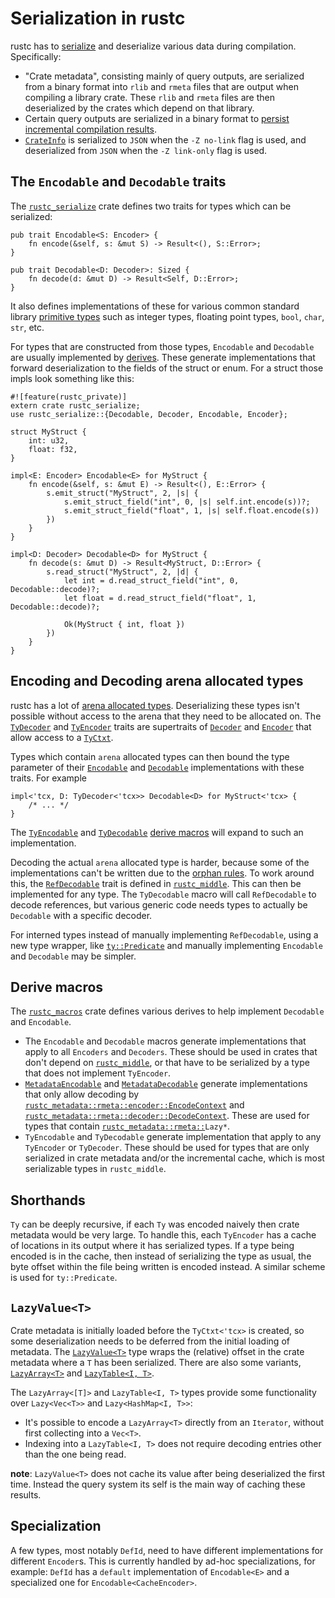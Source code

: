 # Serialization in rustc

rustc has to [serialize] and deserialize various data during compilation.
Specifically:

- "Crate metadata", consisting mainly of query outputs, are serialized
  from a binary format into `rlib` and `rmeta` files that are output when
  compiling a library crate. These `rlib` and `rmeta` files are then
  deserialized by the crates which depend on that library.
- Certain query outputs are serialized in a binary format to
  [persist incremental compilation results].
- [`CrateInfo`] is serialized to `JSON` when the `-Z no-link` flag is used, and
  deserialized from `JSON` when the `-Z link-only` flag is used.

[`CrateInfo`]: https://doc.rust-lang.org/nightly/nightly-rustc/rustc_codegen_ssa/struct.CrateInfo.html
[persist incremental compilation results]: queries/incremental-compilation-in-detail.md#the-real-world-how-persistence-makes-everything-complicated
[serialize]: https://en.wikipedia.org/wiki/Serialization

## The `Encodable` and `Decodable` traits

The [`rustc_serialize`] crate defines two traits for types which can be serialized:

```rust,ignore
pub trait Encodable<S: Encoder> {
    fn encode(&self, s: &mut S) -> Result<(), S::Error>;
}

pub trait Decodable<D: Decoder>: Sized {
    fn decode(d: &mut D) -> Result<Self, D::Error>;
}
```

It also defines implementations of these for various common standard library
[primitive types](https://doc.rust-lang.org/std/#primitives) such as integer
types, floating point types, `bool`, `char`, `str`, etc.

For types that are constructed from those types, `Encodable` and `Decodable`
are usually implemented by [derives]. These generate implementations that
forward deserialization to the fields of the struct or enum. For a
struct those impls look something like this:

```rust,ignore
#![feature(rustc_private)]
extern crate rustc_serialize;
use rustc_serialize::{Decodable, Decoder, Encodable, Encoder};

struct MyStruct {
    int: u32,
    float: f32,
}

impl<E: Encoder> Encodable<E> for MyStruct {
    fn encode(&self, s: &mut E) -> Result<(), E::Error> {
        s.emit_struct("MyStruct", 2, |s| {
            s.emit_struct_field("int", 0, |s| self.int.encode(s))?;
            s.emit_struct_field("float", 1, |s| self.float.encode(s))
        })
    }
}

impl<D: Decoder> Decodable<D> for MyStruct {
    fn decode(s: &mut D) -> Result<MyStruct, D::Error> {
        s.read_struct("MyStruct", 2, |d| {
            let int = d.read_struct_field("int", 0, Decodable::decode)?;
            let float = d.read_struct_field("float", 1, Decodable::decode)?;

            Ok(MyStruct { int, float })
        })
    }
}
```
[`rustc_serialize`]: https://doc.rust-lang.org/nightly/nightly-rustc/rustc_serialize/index.html

## Encoding and Decoding arena allocated types

rustc has a lot of [arena allocated types].
Deserializing these types isn't possible without access to the arena that they need to be allocated on.
The [`TyDecoder`] and [`TyEncoder`] traits are supertraits of [`Decoder`] and [`Encoder`] that allow access to a [`TyCtxt`].

Types which contain `arena` allocated types can then bound the type parameter of their
[`Encodable`] and [`Decodable`] implementations with these traits.
For example

```rust,ignore
impl<'tcx, D: TyDecoder<'tcx>> Decodable<D> for MyStruct<'tcx> {
    /* ... */
}
```

The [`TyEncodable`] and [`TyDecodable`] [derive macros][derives] will expand to such
an implementation.

Decoding the actual `arena` allocated type is harder, because some of the
implementations can't be written due to the [orphan rules]. To work around this,
the [`RefDecodable`] trait is defined in [`rustc_middle`]. This can then be
implemented for any type. The `TyDecodable` macro will call `RefDecodable` to
decode references, but various generic code needs types to actually be
`Decodable` with a specific decoder.

For interned types instead of manually implementing `RefDecodable`, using a new
type wrapper, like [`ty::Predicate`] and manually implementing `Encodable` and
`Decodable` may be simpler.

[`Decodable`]: https://doc.rust-lang.org/nightly/nightly-rustc/rustc_serialize/trait.Decodable.html
[`Decoder`]: https://doc.rust-lang.org/nightly/nightly-rustc/rustc_serialize/trait.Decoder.html
[`Encodable`]: https://doc.rust-lang.org/nightly/nightly-rustc/rustc_serialize/trait.Encodable.html
[`Encoder`]: https://doc.rust-lang.org/nightly/nightly-rustc/rustc_serialize/trait.Encoder.html
[`RefDecodable`]: https://doc.rust-lang.org/nightly/nightly-rustc/rustc_middle/ty/codec/trait.RefDecodable.html
[`rustc_middle`]: https://doc.rust-lang.org/nightly/nightly-rustc/src/rustc_type_ir/codec.rs.html#21
[`ty::Predicate`]: https://doc.rust-lang.org/nightly/nightly-rustc/rustc_middle/ty/predicate/struct.Predicate.html
[`TyCtxt`]: https://doc.rust-lang.org/nightly/nightly-rustc/rustc_middle/ty/struct.TyCtxt.html
[`TyDecodable`]: https://doc.rust-lang.org/nightly/nightly-rustc/rustc_macros/derive.TyDecodable.html
[`TyDecoder`]: https://doc.rust-lang.org/nightly/nightly-rustc/rustc_middle/ty/codec/trait.TyDecoder.html
[`TyEncodable`]: https://doc.rust-lang.org/nightly/nightly-rustc/rustc_macros/derive.TyEncodable.html
[`TyEncoder`]: https://doc.rust-lang.org/nightly/nightly-rustc/rustc_middle/ty/codec/trait.TyEncoder.html
[arena allocated types]: memory.md
[derives]: #derive-macros
[orphan rules]:https://doc.rust-lang.org/reference/items/implementations.html#orphan-rules

## Derive macros

The [`rustc_macros`] crate defines various derives to help implement `Decodable`
and `Encodable`.

- The `Encodable` and `Decodable` macros generate implementations that apply to
  all `Encoders` and `Decoders`. These should be used in crates that don't
  depend on [`rustc_middle`], or that have to be serialized by a type that does
  not implement `TyEncoder`.
- [`MetadataEncodable`] and [`MetadataDecodable`] generate implementations that
  only allow decoding by [`rustc_metadata::rmeta::encoder::EncodeContext`] and
  [`rustc_metadata::rmeta::decoder::DecodeContext`]. These are used for types
  that contain [`rustc_metadata::rmeta::`]`Lazy*`.
- `TyEncodable` and `TyDecodable` generate implementation that apply to any
  `TyEncoder` or `TyDecoder`. These should be used for types that are only
  serialized in crate metadata and/or the incremental cache, which is most
  serializable types in `rustc_middle`.

[`MetadataDecodable`]: https://doc.rust-lang.org/nightly/nightly-rustc/rustc_macros/derive.MetadataDecodable.html
[`MetadataEncodable`]: https://doc.rust-lang.org/nightly/nightly-rustc/rustc_macros/derive.MetadataEncodable.html
[`rustc_macros`]: https://github.com/rust-lang/rust/tree/master/compiler/rustc_macros
[`rustc_metadata::rmeta::`]: https://doc.rust-lang.org/nightly/nightly-rustc/rustc_metadata/rmeta/index.html
[`rustc_metadata::rmeta::decoder::DecodeContext`]: https://doc.rust-lang.org/nightly/nightly-rustc/rustc_metadata/rmeta/decoder/struct.DecodeContext.html
[`rustc_metadata::rmeta::encoder::EncodeContext`]: https://doc.rust-lang.org/nightly/nightly-rustc/rustc_metadata/rmeta/encoder/struct.EncodeContext.html
[`rustc_middle`]: https://github.com/rust-lang/rust/tree/master/compiler/rustc_middle

## Shorthands

`Ty` can be deeply recursive, if each `Ty` was encoded naively then crate
metadata would be very large. To handle this, each `TyEncoder` has a cache of
locations in its output where it has serialized types. If a type being encoded
is in the cache, then instead of serializing the type as usual, the byte offset
within the file being written is encoded instead. A similar scheme is used for
`ty::Predicate`.

## `LazyValue<T>`

Crate metadata is initially loaded before the `TyCtxt<'tcx>` is created, so
some deserialization needs to be deferred from the initial loading of metadata.
The [`LazyValue<T>`] type wraps the (relative) offset in the crate metadata
where a `T` has been serialized. There are also some variants, [`LazyArray<T>`]
and [`LazyTable<I, T>`].

The `LazyArray<[T]>` and `LazyTable<I, T>` types provide some functionality over
`Lazy<Vec<T>>` and `Lazy<HashMap<I, T>>`:

- It's possible to encode a `LazyArray<T>` directly from an `Iterator`, without
  first collecting into a `Vec<T>`.
- Indexing into a `LazyTable<I, T>` does not require decoding entries other
  than the one being read.

**note**: `LazyValue<T>` does not cache its value after being deserialized the
first time. Instead the query system its self is the main way of caching these
results.

[`LazyArray<T>`]: https://doc.rust-lang.org/nightly/nightly-rustc/rustc_metadata/rmeta/struct.LazyValue.html
[`LazyTable<I, T>`]: https://doc.rust-lang.org/nightly/nightly-rustc/rustc_metadata/rmeta/struct.LazyValue.html
[`LazyValue<T>`]: https://doc.rust-lang.org/nightly/nightly-rustc/rustc_metadata/rmeta/struct.LazyValue.html

## Specialization

A few types, most notably `DefId`, need to have different implementations for
different `Encoder`s. This is currently handled by ad-hoc specializations, for
example: `DefId` has a `default` implementation of `Encodable<E>` and a
specialized one for `Encodable<CacheEncoder>`.

